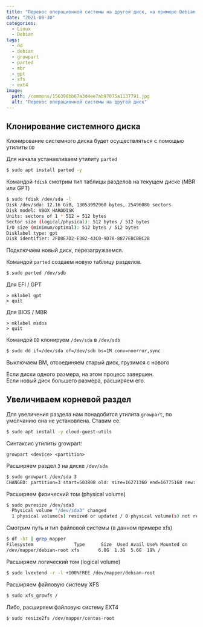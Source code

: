 ```yaml
---
title: "Перенос операционной системы на другой диск, на примере Debian 11"
date: "2021-08-30"
categories: 
  - Linux
  - Debian
tags: 
  - dd
  - debian
  - growpart
  - parted
  - mbr
  - gpt
  - xfs
  - ext4
image:
  path: /commons/156398bb67a3d4ee7ab97075a1137791.jpg
  alt: "Перенос операционной системы на другой диск"
---
```


## Клонирование системного диска

Клонирование системного диска будет осуществляться с помощью утилиты `DD`

Для начала устанавливаем утилиту `parted`

```sh
$ sudo apt install parted -y
```

Командой `fdisk` смотрим тип таблицы разделов на текущем диске (MBR или GPT)

```sh
$ sudo fdisk /dev/sda -l
Disk /dev/sda: 12.16 GiB, 13053992960 bytes, 25496080 sectors
Disk model: VBOX HARDDISK
Units: sectors of 1 * 512 = 512 bytes
Sector size (logical/physical): 512 bytes / 512 bytes
I/O size (minimum/optimal): 512 bytes / 512 bytes
Disklabel type: gpt
Disk identifier: 2FD8E7D2-E382-43C0-9D78-8877EBCBBC2B
```

Подключаем новый диск, перезагружаемся.

Командой `parted` создаем новую таблицу разделов.

```sh
$ sudo parted /dev/sdb
```

Для EFI / GPT

```
> mklabel gpt
> quit
```

Для BIOS / MBR

```
> mklabel msdos
> quit
```

Командой `DD` клонируем `/dev/sda` в `/dev/sdb`

```sh
$ sudo dd if=/dev/sda of=/dev/sdb bs=1M conv=noerror,sync
```

Выключаем ВМ, отсоединяем старый диск, грузимся с нового

Если диски одного размера, на этом процесс завершен.  
Если новый диск большего размера, расширяем его.

## Увеличиваем корневой раздел

Для увеличения раздела нам понадобится утилита `growpart`, по умолчанию она не установлена. Ставим ее.

```sh
$ sudo apt install -y cloud-guest-utils
```

Синтаксис утилиты growpart:

```
growpart <device> <partition>
```

Расширяем раздел `3` на диске `/dev/sda`

```sh
$ sudo growpart /dev/sda 3
CHANGED: partition=3 start=503808 old: size=16271360 end=16775168 new: size=24992239 end=25496047
```

Расширяем физический том (physical volume)

```sh
$ sudo pvresize /dev/sda3
  Physical volume "/dev/sda3" changed
  1 physical volume(s) resized or updated / 0 physical volume(s) not resized
```

Смотрим путь и тип файловой системы (в данном примере xfs)

```sh
$ df -hT | grep mapper
Filesystem               Type      Size  Used Avail Use% Mounted on
/dev/mapper/debian-root xfs       6.8G  1.3G  5.6G  19% /
```

Расширяем логический том (logical volume)

```sh
$ sudo lvextend -r -l +100%FREE /dev/mapper/debian-root
```

Расширяем файловую систему XFS

```sh
$ sudo xfs_growfs /
```

Либо, расширяем файловую систему EXT4

```sh
$ sudo resize2fs /dev/mapper/centos-root
```